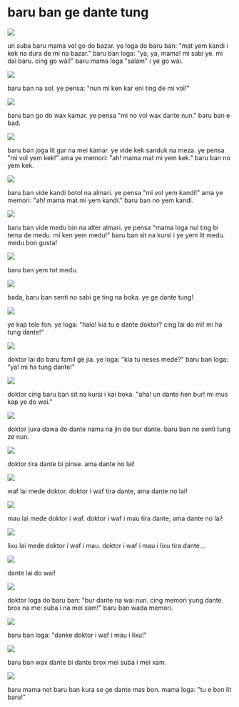baru ban ge dante tung
=======================

![](http://www.pandunia.info/pandunia/barudant/baru_01.png)

un suba baru mama vol go do bazar. ye loga do baru ban: "mat yem kandi i kek na dura de mi na bazar." baru ban loga: "ya, ya, mama! mi sabi ye. mi dai baru. cing go wai!" baru mama loga "salam" i ye go wai.

![](http://www.pandunia.info/pandunia/barudant/baru_02.png)

baru ban na sol. ye pensa: "nun mi ken kar eni ting de mi vol!"

![](http://www.pandunia.info/pandunia/barudant/baru_03.png)

baru ban go do wax kamar. ye pensa "mi no vol wax dante nun." baru ban e bad.

![](http://www.pandunia.info/pandunia/barudant/baru_04.png)

baru ban joga lit gar na mei kamar. ye vide kek sanduk na meza. ye pensa "mi vol yem kek!" ama ye memori: "ah! mama mat mi yem kek." baru ban no yem kek.

![](http://www.pandunia.info/pandunia/barudant/baru_05.png)

baru ban vide kandi botol na almari. ye pensa "mi vol yem kandi!" ama ye memori: "ah! mama mat mi yem kandi." baru ban no yem kandi.

![](http://www.pandunia.info/pandunia/barudant/baru_06.png)

baru ban vide medu bin na alter almari. ye pensa "mama loga nul ting bi tema de medu. mi ken yem medu!" baru ban sit na kursi i ye yem lit medu. medu bon gusta!

![](http://www.pandunia.info/pandunia/barudant/baru_07.png)

baru ban yem tot medu.

![](http://www.pandunia.info/pandunia/barudant/baru_08.png)

bada, baru ban senti no sabi ge ting na boka. ye ge dante tung!

![](http://www.pandunia.info/pandunia/barudant/baru_09.png)

ye kap tele fon. ye loga: "halo! kia tu e dante doktor? cing lai do mi! mi ha tung dante!"

![](http://www.pandunia.info/pandunia/barudant/baru_10.png)

doktor lai do baru famil ge jia. ye loga: "kia tu neses mede?" baru ban loga: “ya! mi ha tung dante!"

![](http://www.pandunia.info/pandunia/barudant/baru_11.png)

doktor cing baru ban sit na kursi i kai boka. "aha! un dante hen bur! mi mus kap ye do wai."

![](http://www.pandunia.info/pandunia/barudant/baru_12.png)

doktor juxa dawa do dante nama na jin de bur dante. baru ban no senti tung ze nun.

![](http://www.pandunia.info/pandunia/barudant/baru_13.png)

doktor tira dante bi pinse. ama dante no lai!

![](http://www.pandunia.info/pandunia/barudant/baru_14.png)

waf lai mede doktor. doktor i waf tira dante, ama dante no lai!

![](http://www.pandunia.info/pandunia/barudant/baru_15.png)

mau lai mede doktor i waf. doktor i waf i mau tira dante, ama dante no lai!

![](http://www.pandunia.info/pandunia/barudant/baru_16.png)

lixu lai mede doktor i waf i mau. doktor i waf i mau i lixu tira dante...

![](http://www.pandunia.info/pandunia/barudant/baru_17.png)

dante lai do wai!

![](http://www.pandunia.info/pandunia/barudant/baru_18.png)

doktor loga do baru ban: "bur dante na wai nun. cing memori yung dante brox na mei suba i na mei xam!" baru ban wada memori.

![](http://www.pandunia.info/pandunia/barudant/baru_19.png)

baru ban loga: "danke doktor i waf i mau i lixu!"

![](http://www.pandunia.info/pandunia/barudant/baru_20.png)

baru ban wax dante bi dante brox mei suba i mei xam.

![](http://www.pandunia.info/pandunia/barudant/baru_21.png)

baru mama not baru ban kura se ge dante mas bon. mama loga: "tu e bon lit baru!"

